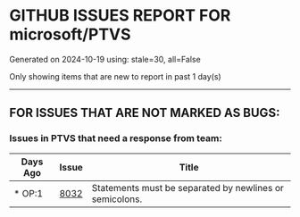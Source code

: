 
# GITHUB ISSUES REPORT FOR microsoft/PTVS


Generated on 2024-10-19 using: stale=30, all=False


Only showing items that are new to report in past 1 day(s)


---

## FOR ISSUES THAT ARE NOT MARKED AS BUGS:


### Issues in PTVS that need a response from team:

| Days Ago | Issue | Title |
| --- | --- | --- |
 | \* OP:1  |[8032](https://github.com/microsoft/PTVS/issues/8032 "Statements must be separated by newlines or semicolons.")  |Statements must be separated by newlines or semicolons. |




















